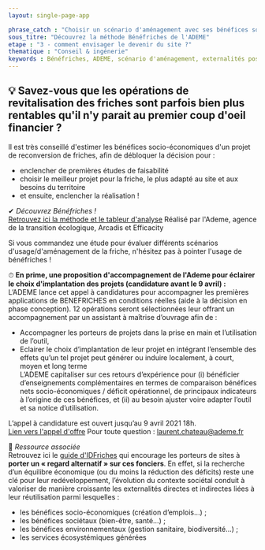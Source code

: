 ```yaml
---
layout: single-page-app

phrase_catch : "Choisir un scénario d'aménagement avec ses bénéfices socio-économiques"
sous_titre: "Découvrez la méthode Bénéfriches de l'ADEME"
etape : "3 - comment envisager le devenir du site ?"
thematique : "Conseil & ingénerie"
keywords : Bénéfriches, ADEME, scénario d'aménagement, externalités positives
---
```


## 💡 Savez-vous que les opérations de revitalisation des friches sont parfois bien plus rentables qu'il n'y parait au premier coup d'oeil financier ?
  
  Il est très conseillé d'estimer les bénéfices socio-économiques d'un projet de reconversion de friches, afin de débloquer la décision pour :
  * enclencher de premières études de faisabilité
  * choisir le meilleur projet pour la friche, le plus adapté au site et aux besoins du territoire
  * et ensuite, enclencher la réalisation !
  
  ✔ *Découvrez Bénéfriches !*  
  [Retrouvez ici la méthode et le tableur d'analyse](https://www.ademe.fr/evaluer-benefices-socio-economiques-reconversion-friches-lutter-contre-lartificialisation-outil-benefriches)
  Réalisé par l'Ademe, agence de la transition écologique, Arcadis et Efficacity
  
  Si vous commandez une étude pour évaluer différents scénarios d'usage/d'aménagement de la friche, n'hésitez pas à pointer l'usage de bénéfriches !  
    
⏱ **En prime, une proposition d'accompagnement de l'Ademe pour éclairer le choix d'implantation des projets (candidature avant le 9 avril) :**  
L’ADEME lance cet appel à candidatures pour accompagner les premières applications de BENEFRICHES en conditions réelles (aide à la décision en phase conception). 12 opérations seront sélectionnées leur offrant un accompagnement par un assistant à maîtrise d’ouvrage afin de :  
* Accompagner les porteurs de projets dans la prise en main et l’utilisation de l’outil,
* Eclairer le choix d’implantation de leur projet en intégrant l’ensemble des effets qu’un tel projet peut générer ou induire localement, à court, moyen et long terme  
L’ADEME capitaliser sur ces retours d’expérience pour (i) bénéficier d’enseignements complémentaires en termes de comparaison bénéfices nets socio-économiques / déficit opérationnel, de principaux indicateurs à l’origine de ces bénéfices, et (ii) au besoin ajuster voire adapter l’outil et sa notice d’utilisation.  
  
L’appel à candidature est ouvert jusqu’au 9 avril 2021 18h.  
[Lien vers l'appel d'offre](https://partage.ademe.fr/public/appel-candidatures-benefriches)
Pour toute question : laurent.chateau@ademe.fr  
  
🎁 *Ressource associée*  
Retrouvez ici le [guide d'IDFriches](https://www.idfriches-auvergnerhonealpes.fr/actualite/usages-alternatifs-et-transitoires-des-friches-le-guide-est-sorti) qui encourage les porteurs de sites à **porter un « regard alternatif » sur ces fonciers**. En effet, si la recherche d’un équilibre économique (ou du moins la réduction des déficits) reste une clé pour leur redéveloppement, l’évolution du contexte sociétal conduit à valoriser de manière croissante les externalités directes et indirectes liées à leur réutilisation parmi lesquelles :
* les bénéfices socio-économiques (création d’emplois…) ;
* les bénéfices sociétaux (bien-être, santé…) ;
* les bénéfices environnementaux (gestion sanitaire, biodiversité…) ;
* les services écosystémiques générées

  

